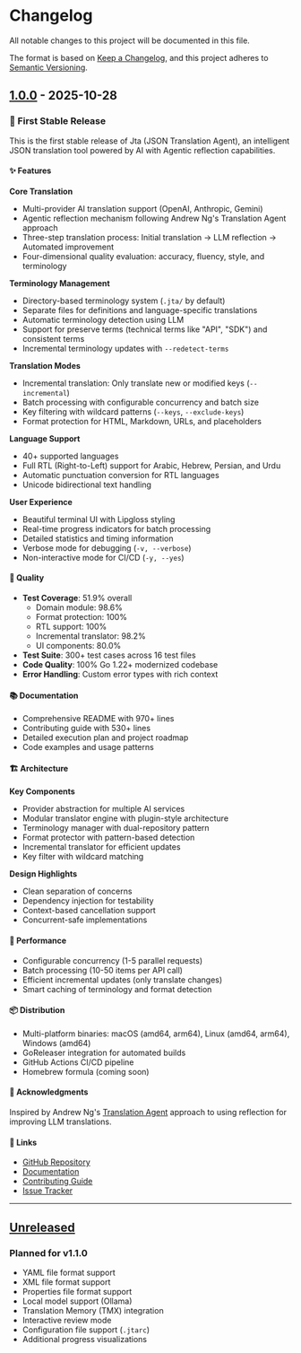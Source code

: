 # Changelog

All notable changes to this project will be documented in this file.

The format is based on [Keep a Changelog](https://keepachangelog.com/en/1.0.0/),
and this project adheres to [Semantic Versioning](https://semver.org/spec/v2.0.0.html).

## [1.0.0] - 2025-10-28

### 🎉 First Stable Release

This is the first stable release of Jta (JSON Translation Agent), an intelligent JSON translation tool powered by AI with Agentic reflection capabilities.

#### ✨ Features

**Core Translation**
- Multi-provider AI translation support (OpenAI, Anthropic, Gemini)
- Agentic reflection mechanism following Andrew Ng's Translation Agent approach
- Three-step translation process: Initial translation → LLM reflection → Automated improvement
- Four-dimensional quality evaluation: accuracy, fluency, style, and terminology

**Terminology Management**
- Directory-based terminology system (`.jta/` by default)
- Separate files for definitions and language-specific translations
- Automatic terminology detection using LLM
- Support for preserve terms (technical terms like "API", "SDK") and consistent terms
- Incremental terminology updates with `--redetect-terms`

**Translation Modes**
- Incremental translation: Only translate new or modified keys (`--incremental`)
- Batch processing with configurable concurrency and batch size
- Key filtering with wildcard patterns (`--keys`, `--exclude-keys`)
- Format protection for HTML, Markdown, URLs, and placeholders

**Language Support**
- 40+ supported languages
- Full RTL (Right-to-Left) support for Arabic, Hebrew, Persian, and Urdu
- Automatic punctuation conversion for RTL languages
- Unicode bidirectional text handling

**User Experience**
- Beautiful terminal UI with Lipgloss styling
- Real-time progress indicators for batch processing
- Detailed statistics and timing information
- Verbose mode for debugging (`-v, --verbose`)
- Non-interactive mode for CI/CD (`-y, --yes`)

#### 🧪 Quality

- **Test Coverage**: 51.9% overall
  - Domain module: 98.6%
  - Format protection: 100%
  - RTL support: 100%
  - Incremental translator: 98.2%
  - UI components: 80.0%
- **Test Suite**: 300+ test cases across 16 test files
- **Code Quality**: 100% Go 1.22+ modernized codebase
- **Error Handling**: Custom error types with rich context

#### 📚 Documentation

- Comprehensive README with 970+ lines
- Contributing guide with 530+ lines
- Detailed execution plan and project roadmap
- Code examples and usage patterns

#### 🏗️ Architecture

**Key Components**
- Provider abstraction for multiple AI services
- Modular translator engine with plugin-style architecture
- Terminology manager with dual-repository pattern
- Format protector with pattern-based detection
- Incremental translator for efficient updates
- Key filter with wildcard matching

**Design Highlights**
- Clean separation of concerns
- Dependency injection for testability
- Context-based cancellation support
- Concurrent-safe implementations

#### 🚀 Performance

- Configurable concurrency (1-5 parallel requests)
- Batch processing (10-50 items per API call)
- Efficient incremental updates (only translate changes)
- Smart caching of terminology and format detection

#### 📦 Distribution

- Multi-platform binaries: macOS (amd64, arm64), Linux (amd64, arm64), Windows (amd64)
- GoReleaser integration for automated builds
- GitHub Actions CI/CD pipeline
- Homebrew formula (coming soon)

#### 🙏 Acknowledgments

Inspired by Andrew Ng's [Translation Agent](https://github.com/andrewyng/translation-agent) approach to using reflection for improving LLM translations.

#### 🔗 Links

- [GitHub Repository](https://github.com/hikanner/jta)
- [Documentation](https://github.com/hikanner/jta#readme)
- [Contributing Guide](https://github.com/hikanner/jta/blob/main/CONTRIBUTING.md)
- [Issue Tracker](https://github.com/hikanner/jta/issues)

---

## [Unreleased]

### Planned for v1.1.0
- YAML file format support
- XML file format support
- Properties file format support
- Local model support (Ollama)
- Translation Memory (TMX) integration
- Interactive review mode
- Configuration file support (`.jtarc`)
- Additional progress visualizations

[1.0.0]: https://github.com/hikanner/jta/releases/tag/v1.0.0
[Unreleased]: https://github.com/hikanner/jta/compare/v1.0.0...HEAD
